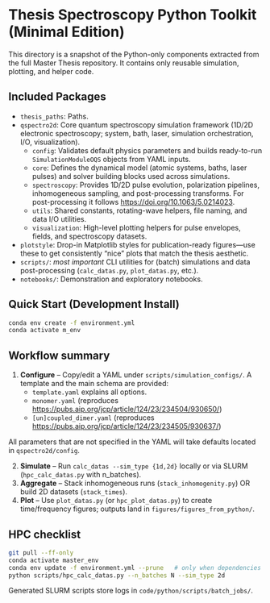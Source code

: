 # Thesis Spectroscopy Python Toolkit (Minimal Edition)

This directory is a snapshot of the Python-only components extracted from the full Master Thesis repository. It contains only reusable simulation, plotting, and helper code.

## Included Packages
- `thesis_paths`: Paths.
- `qspectro2d`: Core quantum spectroscopy simulation framework (1D/2D electronic spectroscopy; system, bath, laser, simulation orchestration, I/O, visualization).
    - `config`: Validates default physics parameters and builds ready-to-run `SimulationModuleOQS` objects from YAML inputs.
    - `core`: Defines the dynamical model (atomic systems, baths, laser pulses) and solver building blocks used across simulations.
    - `spectroscopy`: Provides 1D/2D pulse evolution, polarization pipelines, inhomogeneous sampling, and post-processing transforms. For post-processing it follows https://doi.org/10.1063/5.0214023.
    - `utils`: Shared constants, rotating-wave helpers, file naming, and data I/O utilities.
    - `visualization`: High-level plotting helpers for pulse envelopes, fields, and spectroscopy datasets.
- `plotstyle`: Drop-in Matplotlib styles for publication-ready figures—use these to get consistently “nice” plots that match the thesis aesthetic.
- `scripts/`: *most important* CLI utilities for (batch) simulations and data post-processing (`calc_datas.py`, `plot_datas.py`, etc.).
- `notebooks/`: Demonstration and exploratory notebooks.

## Quick Start (Development Install)
```bash
conda env create -f environment.yml
conda activate m_env
```

## Workflow summary
1. **Configure** – Copy/edit a YAML under `scripts/simulation_configs/`. A template and the main schema are provided:
    - `template.yaml` explains all options.
    - `monomer.yaml` (reproduces https://pubs.aip.org/jcp/article/124/23/234504/930650/)
    - `[un]coupled_dimer.yaml` (reproduces https://pubs.aip.org/jcp/article/124/23/234505/930637/)

All parameters that are not specified in the YAML will take defaults located in `qspectro2d/config`.

2. **Simulate** – Run `calc_datas --sim_type {1d,2d}` locally or via SLURM (`hpc_calc_datas.py` with n_batches).
3. **Aggregate** – Stack inhomogeneous runs (`stack_inhomogenity.py`) OR build 2D datasets (`stack_times`).
4. **Plot** – Use `plot_datas.py` (or `hpc_plot_datas.py`) to create time/frequency figures; outputs land in `figures/figures_from_python/`.

## HPC checklist
```bash
git pull --ff-only
conda activate master_env
conda env update -f environment.yml --prune   # only when dependencies changed
python scripts/hpc_calc_datas.py --n_batches N --sim_type 2d
```

Generated SLURM scripts store logs in `code/python/scripts/batch_jobs/`.

